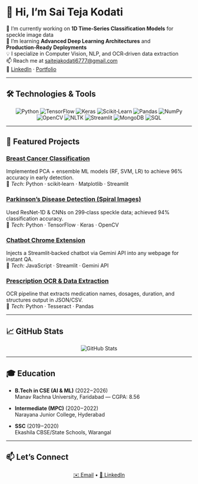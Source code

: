 <!--
  ────────────────────────────────────────────────────────────────────────────
  Hi 👋, I’m Sai Teja Kodati — Data Analyst & ML/DL enthusiast turning data into 
  actionable insights. Welcome to my GitHub!
  ────────────────────────────────────────────────────────────────────────────
-->

# 👋 Hi, I’m Sai Teja Kodati

🔭 I’m currently working on **1D Time‑Series Classification Models** for speckle image data  
🌱 I’m learning **Advanced Deep Learning Architectures** and **Production‑Ready Deployments**  
💡 I specialize in Computer Vision, NLP, and OCR‑driven data extraction  
📫 Reach me at [saitejakodati6777@gmail.com](mailto:saitejakodati6777@gmail.com)  
🔗 [LinkedIn](https://linkedin.com/in/kodati-sai-teja-572372255) · [Portfolio](#)

---

## 🛠️ Technologies & Tools

<p align="center">
  <img alt="Python"       src="https://img.shields.io/badge/-Python-333333?&style=for-the-badge&logo=python" />
  <img alt="TensorFlow"   src="https://img.shields.io/badge/-TensorFlow-333333?&style=for-the-badge&logo=tensorflow" />
  <img alt="Keras"        src="https://img.shields.io/badge/-Keras-333333?&style=for-the-badge&logo=keras" />
  <img alt="Scikit‑Learn" src="https://img.shields.io/badge/-scikit--learn-333333?&style=for-the-badge&logo=scikit-learn" />
  <img alt="Pandas"       src="https://img.shields.io/badge/-Pandas-333333?&style=for-the-badge&logo=pandas" />
  <img alt="NumPy"        src="https://img.shields.io/badge/-NumPy-333333?&style=for-the-badge&logo=numpy" />
  <img alt="OpenCV"       src="https://img.shields.io/badge/-OpenCV-333333?&style=for-the-badge&logo=opencv" />
  <img alt="NLTK"         src="https://img.shields.io/badge/-NLTK-333333?&style=for-the-badge&logo=nltk" />
  <img alt="Streamlit"    src="https://img.shields.io/badge/-Streamlit-333333?&style=for-the-badge&logo=streamlit" />
  <img alt="MongoDB"      src="https://img.shields.io/badge/-MongoDB-333333?&style=for-the-badge&logo=mongodb" />
  <img alt="SQL"          src="https://img.shields.io/badge/-MySQL-333333?&style=for-the-badge&logo=mysql" />
</p>

---

## 🚀 Featured Projects

### [Breast Cancer Classification](Breast-Cancer-Classification)  
Implemented PCA + ensemble ML models (RF, SVM, LR) to achieve 96% accuracy in early detection.  
🔧 *Tech:* Python · scikit‑learn · Matplotlib · Streamlit

### [Parkinson’s Disease Detection (Spiral Images)](Parkinsons-Disease-Prediction)  
Used ResNet‑1D & CNNs on 299‑class speckle data; achieved 94% classification accuracy.  
🔧 *Tech:* Python · TensorFlow · Keras · OpenCV

### [Chatbot Chrome Extension](Chatbot-Chrome-Extension)  
Injects a Streamlit‑backed chatbot via Gemini API into any webpage for instant QA.  
🔧 *Tech:* JavaScript · Streamlit · Gemini API

### [Prescription OCR & Data Extraction](Prescription-OCR-Extraction)  
OCR pipeline that extracts medication names, dosages, duration, and structures output in JSON/CSV.  
🔧 *Tech:* Python · Tesseract · Pandas

---

## 📈 GitHub Stats

<p align="center">
  <img src="https://github-readme-stats.vercel.app/api?username=saitejakodati6777&show_icons=true&theme=tokyonight" alt="GitHub Stats" />
</p>

---

## 🎓 Education

- **B.Tech in CSE (AI & ML)** (2022 – 2026)  
  Manav Rachna University, Faridabad — CGPA: 8.56

- **Intermediate (MPC)** (2020 – 2022)  
  Narayana Junior College, Hyderabad

- **SSC** (2019 – 2020)  
  Ekashila CBSE/State Schools, Warangal

---

## 📫 Let’s Connect

<p align="center">
  <a href="mailto:saitejakodati6777@gmail.com">✉️ Email</a> •
  <a href="https://linkedin.com/in/kodati-sai-teja-572372255">🔗 LinkedIn</a>
</p>
